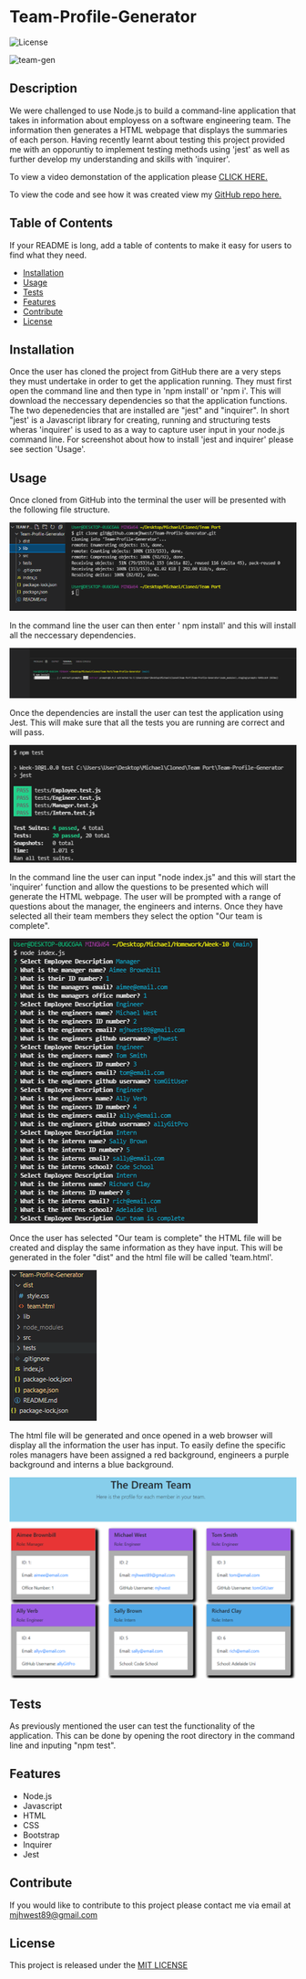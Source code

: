 # Team-Profile-Generator

![License](https://img.shields.io/badge/license-MIT-blue)

![team-gen](assets/gif/team-gen.gif)

## Description
We were challenged to use Node.js to build a command-line application that takes in information about employess on a software engineering team. The information then generates a HTML webpage that displays the summaries of each person. Having recently learnt about testing this project provided me with an opporuntiy to implement testing methods using 'jest' as well as further develop my understanding and skills with 'inquirer'. 

To view a video demonstation of the application please [CLICK HERE.](https://watch.screencastify.com/v/IuZqyfmKadrkxuGOzwNU) 

To view the code and see how it was created view my [GitHub repo here.](https://github.com/mjhwest/Team-Profile-Generator) 

## Table of Contents
If your README is long, add a table of contents to make it easy for users to find what they need.
- [Installation](#installation)
- [Usage](#usage)
- [Tests](#tests)
- [Features](#features)
- [Contribute](#contribute)
- [License](#license)

## Installation
Once the user has cloned the project from GitHub there are a very steps they must undertake in order to get the application running. 
They must first open the command line and then type in 'npm install' or 'npm i'. This will download the neccessary dependencies so that the application functions. 
The two depenedencies that are installed are "jest" and "inquirer". In short "jest' is a Javascript library for creating, running and structuring tests wheras 'inquirer' is used to as a way to capture user input in your node.js command line. For screenshot about how to install 'jest and inquirer' please see section 'Usage'. 

## Usage
Once cloned from GitHub into the terminal the user will be presented with the following file structure. 

![cloned](assets/images/cloned.png)

In the command line the user can then enter ' npm install' and this will install all the neccessary dependencies. 

![install](assets/images/install.png)

Once the dependencies are install the user can test the application using Jest. This will make sure that all the tests you are running are correct and will pass. 

![test](assets/images/test.png)

In the command line the user can input "node index.js" and this will start the 'inquirer' function and allow the questions to be presented which will generate the HTML webpage. The user will be prompted with a range of questions about the manager, the engineers and interns. Once they have selected all their team members they select the option "Our team is complete". 

![index](assets/images/index.png)

Once the user has selected "Our team is complete" the HTML file will be created and display the same information as they have input. This will be generated in the foler "dist" and the html file will be called 'team.html'. 

![team](assets/images/team.png)

The html file will be generated and once opened in a web browser will display all the information the user has input. To easily define the specific roles managers have been assigned a red background, engineers a purple background and interns a blue background.

![generate](assets/images/generate.png)

## Tests
As previously mentioned the user can test the functionality of the application. This can be done by opening the root directory in the command line and inputing "npm test". 

## Features
- Node.js
- Javascript
- HTML 
- CSS 
- Bootstrap
- Inquirer 
- Jest

## Contribute
If you would like to contribute to this project please contact me via email at mjhwest89@gmail.com

## License
This project is released under the [MIT LICENSE](https://github.com/mjhwest/Team-Profile-Generator/blob/main/LICENSE)
